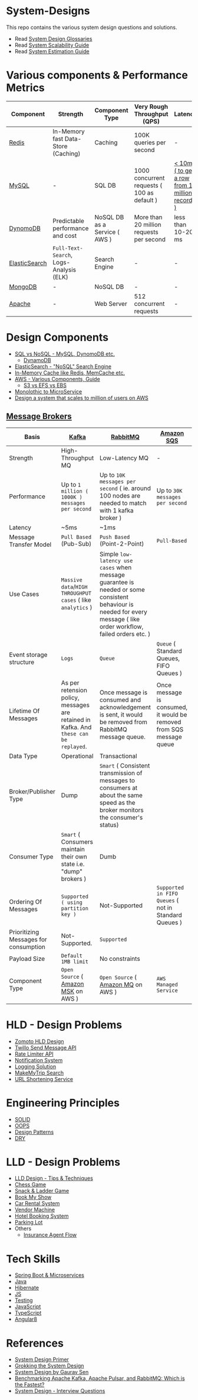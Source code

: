 # System-Designs

This repo contains the various system design questions and solutions. 
- Read [System Design Glossaries](src/DesignComponents/SystemGlossaries.md)
- Read [System Scalability Guide](src/DesignComponents/SystemScalabilityGuidelines.md)
- Read [System Estimation Guide](src/DesignComponents/SystemEstimations.md)

# Various components & Performance Metrics

| Component                                                | Strength                                | Component Type                                                | Very Rough Throughput (QPS)                       | Latency | Free |
|----------------------------------------------------------|-----------------------------------------|---------------------------------------------------------------|---------------------------------------------------|----------------|------|
| [Redis](src/DesignComponents/Redis)                      | In-Memory fast Data-Store (Caching)     | Caching                          | 100K queries per second                           | -|  Yes   |
| [MySQL](src/DesignComponents/SQLvsNoSQL)                 | -                                       | SQL DB                           | 1000 concurrent requests ( 100 as default )       | [< 10ms ( to get a row from 1 million records )](https://www.quora.com/How-can-we-calculate-the-throughput-of-MySQL?share=1)|Yes|
| [DynomoDB](src/DesignComponents/AWS/DynamoDB.md)         | Predictable performance and cost        | NoSQL DB as a Service ( AWS )  | More than 20 million requests per second          | less than 10-20 ms | No  |
| [ElasticSearch](src/DesignComponents/ElasticSearch)      | `Full-Text-Search`, Logs-Analysis (ELK) | Search Engine                    | -                                                 |-|No|
| [MongoDB](src/DesignComponents/SQLvsNoSQL)               | -                                       | NoSQL DB                         | -                                                 | -|  No                                      |
| [Apache](https://apache.org/)                            | -                                       | Web Server                       | 512 concurrent requests                           |-|Yes|

# Design Components
- [SQL vs NoSQL - MySQL, DynomoDB etc.](src/DesignComponents/SQLvsNoSQL)
  - [DynamoDB](src/DesignComponents/AWS/DynamoDB.md)
- [ElasticSearch - "NoSQL" Search Engine](src/DesignComponents/ElasticSearch)
- [In-Memory Cache like Redis, MemCache etc.](src/DesignComponents/Redis)
- [AWS - Various Components, Guide](src/DesignComponents/AWS/README.md)
  - [S3 vs EFS vs EBS](src/DesignComponents/AWS/S3vsEFS)
- [Monolothic to MicroService](src/DesignComponents/MonolothicToMicroservice)
- [Design a system that scales to million of users on AWS](src/DesignComponents/AWS/DesignScalableSystemWithRDMS)

## [Message Brokers](src/DesignComponents/MessageBrokers)

Basis                                 | [Kafka](src/DesignComponents/MessageBrokers/Kafka.md)                                 | [RabbitMQ](src/DesignComponents/MessageBrokers/RabbitMQ.md)                                                                                                          | [Amazon SQS](src/DesignComponents/AWS/AmazonSQS.md)                 | [Amazon SNS](src/DesignComponents/AWS/AmazonSNS.md) | [Active MQ](src/DesignComponents/MessageBrokers/ActiveMQ.md)               |
---------------------------------------|---------------------------------------------------------------------------------------|----------------------------------------------------------------------------------------------------------------------------------------------------------------------|---------------------------------------------------------------------|-----------------------------------------------------|----------------------------------------------------------------------------|
Strength | High-Throughput MQ                                                                    | Low-Latency MQ                                                                                                                                                       | -                                                                   | -                                                   | Enterprise-Based MQ                                                        ||
Performance | Up to `1 million ( 1000K ) messages per second`                                       | Up to `10K messages per second` ( ie. around 100 nodes are needed to match with 1 kafka broker )                                                                     | Up to `30K messages per second`                                     |
Latency | ~5ms                                | ~1ms                                                                    |                                                                     |
Message Transfer Model | `Pull Based` (Pub-Sub)                                                                | `Push Based` (Point-2-Point)                                                                                                                                                        | `Pull-Based`                                                        | `Push-Based`                                        | -                                                                          |
Use Cases | `Massive data`/`HIGH THROUGHPUT cases` ( like `analytics` )                           | Simple `low-latency use cases` when message guarantee is needed or some consistent behaviour is needed for every message ( like order workflow, failed orders etc. ) |                                                                     |
Event storage structure | `Logs`                                                                                | `Queue`                                                                                                                                                              | `Queue` ( Standard Queues, FIFO Queues )                            | `Queue`| `Queue`|
Lifetime Of Messages                  | As per retension policy, messages are retained in Kafka. And `these can be replayed`. | Once message is consumed and acknowledgement is sent, it would be removed from RabbitMQ message queue.                                                               | Once message is consumed, it would be removed from SQS message queue |
Data Type | Operational                                                                           | Transactional                                                                                                                                                        |                                                                     |
Broker/Publisher Type | Dump                                                                                  | `Smart` ( Consistent transmission of messages to consumers at about the same speed as the broker monitors the consumer's status)                                     |                                                                     |
Consumer Type | `Smart` ( Consumers maintain their own state i.e. "dump" brokers )                    | Dumb                                                                                                                                                                 |                                                                     |
Ordering Of Messages                  | `Supported ( using partition key )`                                                   | Not-Supported                                                                                                                                                        | `Supported in FIFO Queues` ( not in Standard Queues )|                                      |                                                                                       |                                                                                                                                                                      |                                                                      |                                                     |                                                                            |
Prioritizing Messages for consumption | Not-Supported.                                                                        | `Supported`                                                                                                                                                          |                                                                     |
Payload Size | `Default 1MB limit`                                                                   | No constraints                                                                                                                                                       |                                                                     |
Component Type | `Open Source` ( [Amazon MSK](https://aws.amazon.com/msk/) on AWS )                    | `Open Source` ( [Amazon MQ](src/DesignComponents/AWS/AmazonMQ.md) on AWS )                                                                                           | `AWS Managed Service`                                               | `AWS Managed Service`                               | `Open Source` ( [Amazon MQ](src/DesignComponents/AWS/AmazonMQ.md) on AWS ) |

# HLD - Design Problems
- [Zomoto HLD Design](src/ZomatoDesign)
- [Twillo Send Message API](src/TwilloSendMessageAPI)
- [Rate Limiter API](src/RateLimiterAPI)
- [Notification System](src/NotificationSystem)
- [Logging Solution](src/LoggingSolution)
- [MakeMyTrip Search](src/MakeMyTripSearch)
- [URL Shortening Service](src/URLShorteningService)

# Engineering Principles
- [SOLID](src/DesignComponents/SOLID.md)
- [OOPS](src/DesignComponents/OOPS.md)
- [Design Patterns](src/DesignComponents/DesignPatterns)
- [DRY](src/DesignComponents/DRY.md)

# LLD - Design Problems
- [LLD Design - Tips & Techniques](src/DesignLLDProblems/LLDDesignTipsAndTechniques.md)
- [Chess Game](src/DesignLLDProblems/ChessGame)
- [Snack & Ladder Game](src/DesignLLDProblems/SnackAndLadderGame)
- [Book My Show](src/DesignLLDProblems/BookMyShow)
- [Car Rental System](src/DesignLLDProblems/CarRentalSystem)
- [Vendor Machine](src/DesignLLDProblems/VendingMachine)
- [Hotel Booking System](src/DesignLLDProblems/HotelBookingSystem)
- [Parking Lot](src/DesignLLDProblems/ParkingLot)
- Others
  - [Insurance Agent Flow](src/DesignLLDProblems/Others/InsuranceAgentFlow.md)

# Tech Skills
- [Spring Boot & Microservices](src/DesignComponents/SpringBootAndMicroServices)
- [Java](src/DesignComponents/Java)
- [Hibernate](src/DesignComponents/Hibernate.md)
- [JS](src/DesignComponents/JavaScript)
- [Testing](src/DesignComponents/Testing.md)
- [JavaScript](src/DesignComponents/JavaScript)
- [TypeScript](src/DesignComponents/TypeScript.md)
- [Angular8](src/DesignComponents/Angular8.md)

# References
- [System Design Primer](https://github.com/donnemartin/system-design-primer)
- [Grokking the System Design](https://www.educative.io/courses/grokking-the-system-design-interview/39RwZr5PBwn)
- [System Design by Gaurav Sen](https://www.youtube.com/watch?v=xpDnVSmNFX0&list=PLMCXHnjXnTnvo6alSjVkgxV-VH6EPyvoX)
- [Benchmarking Apache Kafka, Apache Pulsar, and RabbitMQ: Which is the Fastest?](https://www.confluent.io/blog/kafka-fastest-messaging-system/)
- [System Design - Interview Questions](https://leetcode.com/discuss/interview-question/system-design?currentPage=1&orderBy=hot&query=)
